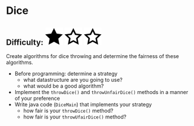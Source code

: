 # Dice
## Difficulty: ![Filled](../resources/star-filled.svg) ![Outlined](../resources/star-outlined.svg) ![Outlined](../resources/star-outlined.svg)

Create algorithms for dice throwing and determine the fairness of these algorithms.

- Before programming: determine a strategy
  - what datastructure are you going to use?
  - what would be a good algorithm?
- Implement the `throwDice()` and `throwUnfairDice()` methods in a manner of your preference
- Write java code (`DiceMain`) that implements your strategy
  - how fair is your `throwDice()` method?
  - how fair is your `throwUfairDice()` method?

<br/>
<br/> 


